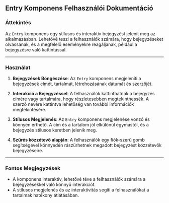 ## Entry Komponens Felhasználói Dokumentáció

### Áttekintés

Az `Entry` komponens egy stílusos és interaktív bejegyzést jelenít meg az alkalmazásban. Lehetővé teszi a felhasználók számára, hogy bejegyzéseket olvassanak, és a megfelelő eseményekre reagáljanak, például a bejegyzésre való kattintással.

---

### Használat

1. **Bejegyzések Böngészése**: Az `Entry` komponens megjeleníti a bejegyzések címét, tartalmát, létrehozásának dátumát és szerzőjét.

2. **Interakció a Bejegyzéssel**: A felhasználók kattinthatnak a bejegyzés címére vagy tartalmára, hogy részletesebben megtekinthessék. A szerző nevére kattintva lehetőség van további információk megtekintésére.

3. **Stílusos Megjelenés**: Az `Entry` komponens megjelenése vonzó és könnyen érthető. A cím és a tartalom jól elkülönül egymástól, és a bejegyzés stílusos keretben jelenik meg.

4. **Szűrés közzétevő alapján**: A felhasználók egy fiók-szerű gomb segítségével könnyedén rászürhetnek megadott bejegyzést közzétevők bejegyzéseire.

---

### Fontos Megjegyzések
- A komponens interaktív, lehetővé téve a felhasználók számára a bejegyzésekkel való könnyű interakciót.
- A stílusos megjelenés és az interaktivitás segíti a felhasználókat a tartalmak hatékony átlátásában.